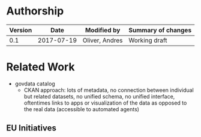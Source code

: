 # Authorship

|Version|Date|Modified by|Summary of changes|
|-------|----|-----------|------------------|
|  0.1  | 2017-07-19 | Oliver, Andres | Working draft |

# Related Work

- govdata catalog
  - CKAN approach: lots of metadata, no connection between individual but related datasets, no unified schema, no unified interface, oftentimes links to apps or visualization of the data as opposed to the real data (accessible to automated agents)

## EU Initiatives
